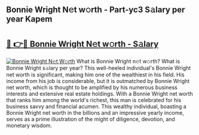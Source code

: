 ## Bonnie Wright N𝚎t w𝚘rth - Part-yc3 S𝚊lary per year Kapem

# <h2><a href="http://gc5alu.nevu.top/?p=Bonnie+Wright">🔗 👉🔴 Bonnie Wright N𝚎t w𝚘rth - S𝚊lary</a></h2>

[![Bonnie Wright N𝚎t W𝚘rth](https://i.imgur.com/Oavwk0R.jpeg)](http://gc5alu.nevu.top/?p=Bonnie+Wright)
What is Bonnie Wright n𝚎t w𝚘rth? What is Bonnie Wright s𝚊lary per year?
This well-heeled individual's Bonnie Wright net worth is significant, making him one of the wealthiest in his field. His income from his job is considerable, but it is outmatched by Bonnie Wright net worth, which is thought to be amplified by his numerous business interests and extensive real estate holdings. With a Bonnie Wright net worth that ranks him among the world's richest, this man is celebrated for his business savvy and financial acumen. This wealthy individual, boasting a Bonnie Wright net worth in the billions and an impressive yearly income, serves as a prime illustration of the might of diligence, devotion, and monetary wisdom.
